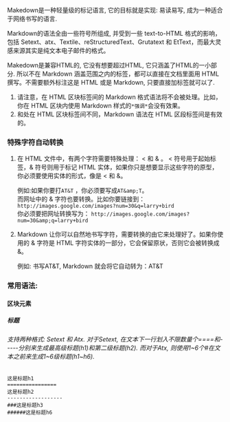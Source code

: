 Makedown是一种轻量级的标记语言, 它的目标就是实现: 易读易写, 成为一种适合于网络书写的语言.

Markdown的语法全由一些符号所组成, 并受到一些 text-to-HTML 格式的影响，包括 Setext、atx、Textile、reStructuredText、Grutatext 和 EtText，而最大灵感来源其实是纯文本电子邮件的格式。

Makedown是兼容HTML的, 它没有想要超过HTML, 它只涵盖了HTML的一小部分. 所以不在 Markdown 涵盖范围之内的标签，都可以直接在文档里面用 HTML 撰写。不需要额外标注这是 HTML 或是 Markdown, 只要直接加标签就可以了.

1. 请注意，在 HTML 区块标签间的 Markdown 格式语法将不会被处理。比如，你在 HTML 区块内使用 Markdown 样式的`*强调*`会没有效果。
2. 和处在 HTML 区块标签间不同，Markdown 语法在 HTML 区段标签间是有效的。

### 特殊字符自动转换

1. 在 HTML 文件中，有两个字符需要特殊处理： < 和 & 。 < 符号用于起始标签，& 符号则用于标记 HTML 实体，如果你只是想要显示这些字符的原型，你必须要使用实体的形式，像是 &lt; 和 &amp;。

   例如:如果你要打`AT&T` ，你必须要写成`AT&amp;T`。  
   而网址中的 & 字符也要转换。比如你要链接到：  
   `http://images.google.com/images?num=30&q=larry+bird`  
   你必须要把网址转换写为：
   `http://images.google.com/images?num=30&amp;q=larry+bird`
2. Markdown 让你可以自然地书写字符，需要转换的由它来处理好了。如果你使用的 & 字符是 HTML 字符实体的一部分，它会保留原状，否则它会被转换成 &amp;。

   例如: 书写AT&T, Markdown 就会将它自动转为：AT&amp;T

### 常用语法:
#### 区块元素  
##### 标题
###### 支持两种格式: Setext 和 Atx. 对于Setext, 在文本下一行划入不限数量个====和-----分别来生成最高级标题(h1)和第二级标题(h2). 而对于Atx, 则使用1~6个#在文本之前来生成1~6级标题(h1~h6).  
`这是标题h1`  
`================`  
`这是标题h2`  
`------------------`  
`###这是标题h3`  
`######这是标题h6`  
